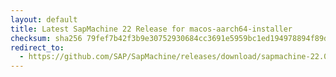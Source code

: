 ```yaml
---
layout: default
title: Latest SapMachine 22 Release for macos-aarch64-installer
checksum: sha256 79fef7b42f3b9e30752930684cc3691e5959bc1ed194978894f89d6364066522
redirect_to:
  - https://github.com/SAP/SapMachine/releases/download/sapmachine-22.0.1/sapmachine-jdk-22.0.1_macos-aarch64_bin.dmg
---
```

